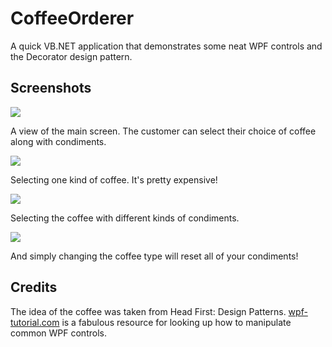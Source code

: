 # CoffeeOrderer
A quick VB.NET application that demonstrates some neat WPF controls and the Decorator design pattern.

## Screenshots ##
![](http://i.imgur.com/GjxUVTW.jpg)

A view of the main screen. The customer can select their choice of coffee along with condiments.

![](http://i.imgur.com/6UWk2cE.jpg)

Selecting one kind of coffee. It's pretty expensive!

![](http://i.imgur.com/ZNNjcgq.jpg)

Selecting the coffee with different kinds of condiments.

![](http://i.imgur.com/nHMe18q.jpg)

And simply changing the coffee type will reset all of your condiments!

## Credits ##
The idea of the coffee was taken from Head First: Design Patterns. [wpf-tutorial.com](www.wpf-tutorial.com) is a fabulous resource for looking up how to manipulate common WPF controls. 